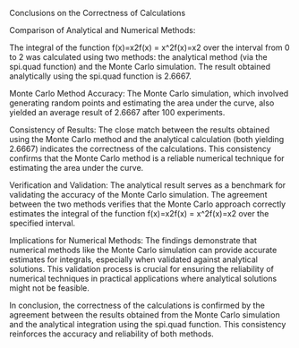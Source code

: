 Conclusions on the Correctness of Calculations

Comparison of Analytical and Numerical Methods:

The integral of the function f(x)=x2f(x) = x^2f(x)=x2 over the interval from 0 to 2 was calculated using two methods: the analytical method (via the spi.quad function) and the Monte Carlo simulation.
The result obtained analytically using the spi.quad function is 2.6667.

Monte Carlo Method Accuracy:
The Monte Carlo simulation, which involved generating random points and estimating the area under the curve, also yielded an average result of 2.6667 after 100 experiments.

Consistency of Results:
The close match between the results obtained using the Monte Carlo method and the analytical calculation (both yielding 2.6667) indicates the correctness of the calculations.
This consistency confirms that the Monte Carlo method is a reliable numerical technique for estimating the area under the curve.

Verification and Validation:
The analytical result serves as a benchmark for validating the accuracy of the Monte Carlo simulation.
The agreement between the two methods verifies that the Monte Carlo approach correctly estimates the integral of the function f(x)=x2f(x) = x^2f(x)=x2 over the specified interval.

Implications for Numerical Methods:
The findings demonstrate that numerical methods like the Monte Carlo simulation can provide accurate estimates for integrals, especially when validated against analytical solutions.
This validation process is crucial for ensuring the reliability of numerical techniques in practical applications where analytical solutions might not be feasible.

In conclusion, the correctness of the calculations is confirmed by the agreement between the results obtained from the Monte Carlo simulation and the analytical integration using the spi.quad function. This consistency reinforces the accuracy and reliability of both methods.
